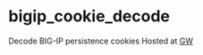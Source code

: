 # bigip_cookie_decode
Decode BIG-IP persistence cookies
Hosted at [GW](https://www.greatwizard.net/bigipcookie.html)
